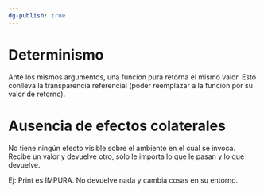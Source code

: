 ```yaml
---
dg-publish: true
---
```

# Determinismo
Ante los mismos argumentos, una funcion pura retorna el mismo valor. Esto conlleva la transparencia referencial (poder reemplazar a la funcion por su valor de retorno).

# Ausencia de efectos colaterales
No tiene ningún efecto visible sobre el ambiente en el cual se invoca. Recibe un valor y devuelve otro, solo le importa lo que le pasan y lo que devuelve.

Ej: Print es IMPURA. No devuelve nada y cambia cosas en su entorno.